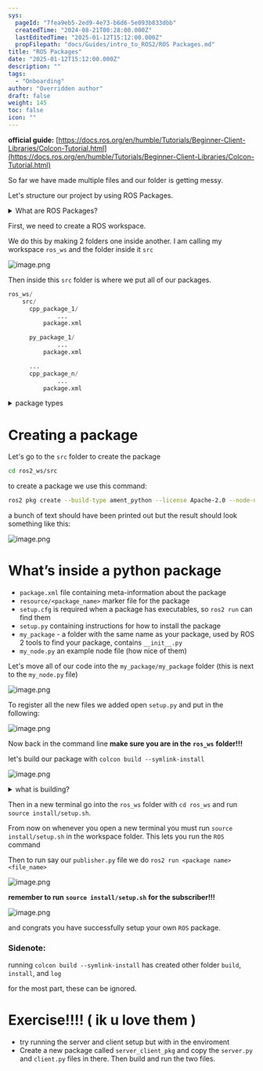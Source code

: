 ```yaml
---
sys:
  pageId: "7fea9eb5-2ed9-4e73-b6d6-5e093b833dbb"
  createdTime: "2024-08-21T00:28:00.000Z"
  lastEditedTime: "2025-01-12T15:12:00.000Z"
  propFilepath: "docs/Guides/intro_to_ROS2/ROS Packages.md"
title: "ROS Packages"
date: "2025-01-12T15:12:00.000Z"
description: ""
tags:
  - "Onboarding"
author: "Overridden author"
draft: false
weight: 145
toc: false
icon: ""
---
```


**official guide:** [https://docs.ros.org/en/humble/Tutorials/Beginner-Client-Libraries/Colcon-Tutorial.html](https://docs.ros.org/en/humble/Tutorials/Beginner-Client-Libraries/Colcon-Tutorial.html)

So far we have made multiple files and our folder is getting messy.

Let's structure our project by using ROS Packages.

<details>

<summary>What are ROS Packages?</summary>

ROS Packages are, as the name implies, packages of code that are highly sharable between ROS developers.

They consist of a folder, `package.xml` file, and source code

```python
      cpp_package_1/
		      ... imagine much code files here ..
          package.xml
```

</details>

First, we need to create a ROS workspace.

We do this by making 2 folders one inside another. I am calling my workspace `ros_ws` and the folder inside it `src`

![image.png](https://prod-files-secure.s3.us-west-2.amazonaws.com/d518164a-d88e-44d1-a4ee-3adb3bd8bce0/70706947-fd18-4537-a67b-e12946812d31/image.png?X-Amz-Algorithm=AWS4-HMAC-SHA256&X-Amz-Content-Sha256=UNSIGNED-PAYLOAD&X-Amz-Credential=ASIAZI2LB4667HG3WZME%2F20250615%2Fus-west-2%2Fs3%2Faws4_request&X-Amz-Date=20250615T190313Z&X-Amz-Expires=3600&X-Amz-Security-Token=IQoJb3JpZ2luX2VjEGMaCXVzLXdlc3QtMiJIMEYCIQDHDe8kBFe6gY7Eqc3qTjsBbreRdxJtYAA9LrOJ8RqcbgIhAIPKx0yL156R1%2BlkO3rLffLsenrHyEler4nsJ5Iv9zFBKv8DCEwQABoMNjM3NDIzMTgzODA1IgxLjlvTuKBfew6XqpMq3APt%2FXgstF36tzETkg%2FvtR%2FUHW3dulvJKfmsZAi8SZE0CM7VtEJNYoiPe2dkoRhAiacFHCyBCxtJhlRvtgZAvJqBlWLreH4%2B2%2FB0FeHOd4JwOpp1FAvue1ipu0k9S7haMZiTdoIL%2BErnK7h4lpQshrIwEwvghLz58qcPWVI92VYEjrgqBp%2BW2%2BuqKRXJ2J3EBezmy0Yr0nvx%2Fnk%2FyP%2Fd0UD05ztIhWLfqkVMDa0p5p7tQw%2F1iUT6d7wgU3Pfulr7a7kVepL4d3AJc3PX7YiCfttUshIaoqdTiuv0cPQ5YSncnFOSeBRvFd6e6PyhDXf80dIZns9laAjYmP%2BF37GfYt6tTUtDWVqCVwlxw1ugtaOKO2y8HHpzw13aq49Pk1SXOhsOYSNiKtyt42ADwZsFKSeUC9j0uri7MKtUcjJnR7A%2FiULoHEyZpCRxQXst7Xw98E3%2FuPu%2BZ39mOGMYxoahXwYIlhLW7MaRFU1msynxkyRrV3OKOnU6jrUoyuURJYKOSSwCoHpQg%2B4JN5EWXlKS%2BbDFX8lqkbPhqgMSRUZzWSbJJBXomS3cQKHS8Yn8WDZ%2BSBJq%2FwIn%2FARruEp4qMQAqqhzhsMLabIdvk9A8jC0gC0qb5jOEThshN%2BwDJOtfDDxprzCBjqkAZDyO4XhMjU3BE1krBKj5cy3J169n0YQ49d9qnPa4hCwmR0s6RGPibGDY2jI2OS1uK0SyIGHSJFxHZ3Buu%2FUYp8eWTInuM%2BaCJxbAd4g6bDP4NxQuiIc%2B9OVhVpoi2ibCI8xCw%2Fl5geUMWDpt3eFxisYRrgJpOGqQc7nwa28mw%2Fu5RDF%2BSVh8d0zNgxyd8TwqTNoWXdaJYZpa4XdArzZWT7tekya&X-Amz-Signature=7569cebe364c68d2551d84a8c54555cbed6fdbd279063618b50155cb3c1ae9ba&X-Amz-SignedHeaders=host&x-amz-checksum-mode=ENABLED&x-id=GetObject)

Then inside this `src` folder is where we put all of our packages.

```python
ros_ws/
    src/
      cpp_package_1/
		      ...
          package.xml

      py_package_1/
		      ...
          package.xml

      ...
      cpp_package_n/
		      ...
          package.xml

```

<details>

<summary>package types</summary>

packages can be either `C++` or python.

the intern file structure is different for each but for this guide we will stick to creating python packages

</details>

# Creating a package

Let's go to the `src` folder to create the package

```bash
cd ros2_ws/src
```

to create a package we use this command:

```bash
ros2 pkg create --build-type ament_python --license Apache-2.0 --node-name my_node my_package
```

a bunch of text should have been printed out but the result should look something like this:

![image.png](https://prod-files-secure.s3.us-west-2.amazonaws.com/d518164a-d88e-44d1-a4ee-3adb3bd8bce0/e6cf1e3f-8512-4a3e-b131-079f800bf3e8/image.png?X-Amz-Algorithm=AWS4-HMAC-SHA256&X-Amz-Content-Sha256=UNSIGNED-PAYLOAD&X-Amz-Credential=ASIAZI2LB4667HG3WZME%2F20250615%2Fus-west-2%2Fs3%2Faws4_request&X-Amz-Date=20250615T190313Z&X-Amz-Expires=3600&X-Amz-Security-Token=IQoJb3JpZ2luX2VjEGMaCXVzLXdlc3QtMiJIMEYCIQDHDe8kBFe6gY7Eqc3qTjsBbreRdxJtYAA9LrOJ8RqcbgIhAIPKx0yL156R1%2BlkO3rLffLsenrHyEler4nsJ5Iv9zFBKv8DCEwQABoMNjM3NDIzMTgzODA1IgxLjlvTuKBfew6XqpMq3APt%2FXgstF36tzETkg%2FvtR%2FUHW3dulvJKfmsZAi8SZE0CM7VtEJNYoiPe2dkoRhAiacFHCyBCxtJhlRvtgZAvJqBlWLreH4%2B2%2FB0FeHOd4JwOpp1FAvue1ipu0k9S7haMZiTdoIL%2BErnK7h4lpQshrIwEwvghLz58qcPWVI92VYEjrgqBp%2BW2%2BuqKRXJ2J3EBezmy0Yr0nvx%2Fnk%2FyP%2Fd0UD05ztIhWLfqkVMDa0p5p7tQw%2F1iUT6d7wgU3Pfulr7a7kVepL4d3AJc3PX7YiCfttUshIaoqdTiuv0cPQ5YSncnFOSeBRvFd6e6PyhDXf80dIZns9laAjYmP%2BF37GfYt6tTUtDWVqCVwlxw1ugtaOKO2y8HHpzw13aq49Pk1SXOhsOYSNiKtyt42ADwZsFKSeUC9j0uri7MKtUcjJnR7A%2FiULoHEyZpCRxQXst7Xw98E3%2FuPu%2BZ39mOGMYxoahXwYIlhLW7MaRFU1msynxkyRrV3OKOnU6jrUoyuURJYKOSSwCoHpQg%2B4JN5EWXlKS%2BbDFX8lqkbPhqgMSRUZzWSbJJBXomS3cQKHS8Yn8WDZ%2BSBJq%2FwIn%2FARruEp4qMQAqqhzhsMLabIdvk9A8jC0gC0qb5jOEThshN%2BwDJOtfDDxprzCBjqkAZDyO4XhMjU3BE1krBKj5cy3J169n0YQ49d9qnPa4hCwmR0s6RGPibGDY2jI2OS1uK0SyIGHSJFxHZ3Buu%2FUYp8eWTInuM%2BaCJxbAd4g6bDP4NxQuiIc%2B9OVhVpoi2ibCI8xCw%2Fl5geUMWDpt3eFxisYRrgJpOGqQc7nwa28mw%2Fu5RDF%2BSVh8d0zNgxyd8TwqTNoWXdaJYZpa4XdArzZWT7tekya&X-Amz-Signature=23cf34654e9c52505527e3bfef46469b8e1df60126f6df6c3eaf50dd426e54d9&X-Amz-SignedHeaders=host&x-amz-checksum-mode=ENABLED&x-id=GetObject)

# What’s inside a python package

- `package.xml` file containing meta-information about the package
- `resource/<package_name>` marker file for the package
- `setup.cfg` is required when a package has executables, so `ros2 run` can find them
- `setup.py` containing instructions for how to install the package
- `my_package` - a folder with the same name as your package, used by ROS 2 tools to find your package, contains `__init__.py`
- `my_node.py` an example node file (how nice of them)

Let's move all of our code into the `my_package/my_package` folder (this is next to the `my_node.py` file)

![image.png](https://prod-files-secure.s3.us-west-2.amazonaws.com/d518164a-d88e-44d1-a4ee-3adb3bd8bce0/9ce58f11-0da9-4d3e-b86d-506a9685d378/image.png?X-Amz-Algorithm=AWS4-HMAC-SHA256&X-Amz-Content-Sha256=UNSIGNED-PAYLOAD&X-Amz-Credential=ASIAZI2LB4667HG3WZME%2F20250615%2Fus-west-2%2Fs3%2Faws4_request&X-Amz-Date=20250615T190313Z&X-Amz-Expires=3600&X-Amz-Security-Token=IQoJb3JpZ2luX2VjEGMaCXVzLXdlc3QtMiJIMEYCIQDHDe8kBFe6gY7Eqc3qTjsBbreRdxJtYAA9LrOJ8RqcbgIhAIPKx0yL156R1%2BlkO3rLffLsenrHyEler4nsJ5Iv9zFBKv8DCEwQABoMNjM3NDIzMTgzODA1IgxLjlvTuKBfew6XqpMq3APt%2FXgstF36tzETkg%2FvtR%2FUHW3dulvJKfmsZAi8SZE0CM7VtEJNYoiPe2dkoRhAiacFHCyBCxtJhlRvtgZAvJqBlWLreH4%2B2%2FB0FeHOd4JwOpp1FAvue1ipu0k9S7haMZiTdoIL%2BErnK7h4lpQshrIwEwvghLz58qcPWVI92VYEjrgqBp%2BW2%2BuqKRXJ2J3EBezmy0Yr0nvx%2Fnk%2FyP%2Fd0UD05ztIhWLfqkVMDa0p5p7tQw%2F1iUT6d7wgU3Pfulr7a7kVepL4d3AJc3PX7YiCfttUshIaoqdTiuv0cPQ5YSncnFOSeBRvFd6e6PyhDXf80dIZns9laAjYmP%2BF37GfYt6tTUtDWVqCVwlxw1ugtaOKO2y8HHpzw13aq49Pk1SXOhsOYSNiKtyt42ADwZsFKSeUC9j0uri7MKtUcjJnR7A%2FiULoHEyZpCRxQXst7Xw98E3%2FuPu%2BZ39mOGMYxoahXwYIlhLW7MaRFU1msynxkyRrV3OKOnU6jrUoyuURJYKOSSwCoHpQg%2B4JN5EWXlKS%2BbDFX8lqkbPhqgMSRUZzWSbJJBXomS3cQKHS8Yn8WDZ%2BSBJq%2FwIn%2FARruEp4qMQAqqhzhsMLabIdvk9A8jC0gC0qb5jOEThshN%2BwDJOtfDDxprzCBjqkAZDyO4XhMjU3BE1krBKj5cy3J169n0YQ49d9qnPa4hCwmR0s6RGPibGDY2jI2OS1uK0SyIGHSJFxHZ3Buu%2FUYp8eWTInuM%2BaCJxbAd4g6bDP4NxQuiIc%2B9OVhVpoi2ibCI8xCw%2Fl5geUMWDpt3eFxisYRrgJpOGqQc7nwa28mw%2Fu5RDF%2BSVh8d0zNgxyd8TwqTNoWXdaJYZpa4XdArzZWT7tekya&X-Amz-Signature=e83a3f6703db8be06b0c3463fce6e4fd4384b6afd835d9d2693efe7698a64153&X-Amz-SignedHeaders=host&x-amz-checksum-mode=ENABLED&x-id=GetObject)

To register all the new files we added open `setup.py` and put in the following:

![image.png](https://prod-files-secure.s3.us-west-2.amazonaws.com/d518164a-d88e-44d1-a4ee-3adb3bd8bce0/1cd7c262-4cae-4496-9d75-c178537d24a2/image.png?X-Amz-Algorithm=AWS4-HMAC-SHA256&X-Amz-Content-Sha256=UNSIGNED-PAYLOAD&X-Amz-Credential=ASIAZI2LB4667HG3WZME%2F20250615%2Fus-west-2%2Fs3%2Faws4_request&X-Amz-Date=20250615T190313Z&X-Amz-Expires=3600&X-Amz-Security-Token=IQoJb3JpZ2luX2VjEGMaCXVzLXdlc3QtMiJIMEYCIQDHDe8kBFe6gY7Eqc3qTjsBbreRdxJtYAA9LrOJ8RqcbgIhAIPKx0yL156R1%2BlkO3rLffLsenrHyEler4nsJ5Iv9zFBKv8DCEwQABoMNjM3NDIzMTgzODA1IgxLjlvTuKBfew6XqpMq3APt%2FXgstF36tzETkg%2FvtR%2FUHW3dulvJKfmsZAi8SZE0CM7VtEJNYoiPe2dkoRhAiacFHCyBCxtJhlRvtgZAvJqBlWLreH4%2B2%2FB0FeHOd4JwOpp1FAvue1ipu0k9S7haMZiTdoIL%2BErnK7h4lpQshrIwEwvghLz58qcPWVI92VYEjrgqBp%2BW2%2BuqKRXJ2J3EBezmy0Yr0nvx%2Fnk%2FyP%2Fd0UD05ztIhWLfqkVMDa0p5p7tQw%2F1iUT6d7wgU3Pfulr7a7kVepL4d3AJc3PX7YiCfttUshIaoqdTiuv0cPQ5YSncnFOSeBRvFd6e6PyhDXf80dIZns9laAjYmP%2BF37GfYt6tTUtDWVqCVwlxw1ugtaOKO2y8HHpzw13aq49Pk1SXOhsOYSNiKtyt42ADwZsFKSeUC9j0uri7MKtUcjJnR7A%2FiULoHEyZpCRxQXst7Xw98E3%2FuPu%2BZ39mOGMYxoahXwYIlhLW7MaRFU1msynxkyRrV3OKOnU6jrUoyuURJYKOSSwCoHpQg%2B4JN5EWXlKS%2BbDFX8lqkbPhqgMSRUZzWSbJJBXomS3cQKHS8Yn8WDZ%2BSBJq%2FwIn%2FARruEp4qMQAqqhzhsMLabIdvk9A8jC0gC0qb5jOEThshN%2BwDJOtfDDxprzCBjqkAZDyO4XhMjU3BE1krBKj5cy3J169n0YQ49d9qnPa4hCwmR0s6RGPibGDY2jI2OS1uK0SyIGHSJFxHZ3Buu%2FUYp8eWTInuM%2BaCJxbAd4g6bDP4NxQuiIc%2B9OVhVpoi2ibCI8xCw%2Fl5geUMWDpt3eFxisYRrgJpOGqQc7nwa28mw%2Fu5RDF%2BSVh8d0zNgxyd8TwqTNoWXdaJYZpa4XdArzZWT7tekya&X-Amz-Signature=539668de86982cb7cac28bcf8492ad86e35d86b308d3609c501e7b4161619c91&X-Amz-SignedHeaders=host&x-amz-checksum-mode=ENABLED&x-id=GetObject)

Now back in the command line **make sure you are in the** **`ros_ws`** **folder!!!**

let's build our package with `colcon build --symlink-install`

![image.png](https://prod-files-secure.s3.us-west-2.amazonaws.com/d518164a-d88e-44d1-a4ee-3adb3bd8bce0/2f2a0d27-b173-48fd-b189-5f5c0ce65619/image.png?X-Amz-Algorithm=AWS4-HMAC-SHA256&X-Amz-Content-Sha256=UNSIGNED-PAYLOAD&X-Amz-Credential=ASIAZI2LB4667HG3WZME%2F20250615%2Fus-west-2%2Fs3%2Faws4_request&X-Amz-Date=20250615T190313Z&X-Amz-Expires=3600&X-Amz-Security-Token=IQoJb3JpZ2luX2VjEGMaCXVzLXdlc3QtMiJIMEYCIQDHDe8kBFe6gY7Eqc3qTjsBbreRdxJtYAA9LrOJ8RqcbgIhAIPKx0yL156R1%2BlkO3rLffLsenrHyEler4nsJ5Iv9zFBKv8DCEwQABoMNjM3NDIzMTgzODA1IgxLjlvTuKBfew6XqpMq3APt%2FXgstF36tzETkg%2FvtR%2FUHW3dulvJKfmsZAi8SZE0CM7VtEJNYoiPe2dkoRhAiacFHCyBCxtJhlRvtgZAvJqBlWLreH4%2B2%2FB0FeHOd4JwOpp1FAvue1ipu0k9S7haMZiTdoIL%2BErnK7h4lpQshrIwEwvghLz58qcPWVI92VYEjrgqBp%2BW2%2BuqKRXJ2J3EBezmy0Yr0nvx%2Fnk%2FyP%2Fd0UD05ztIhWLfqkVMDa0p5p7tQw%2F1iUT6d7wgU3Pfulr7a7kVepL4d3AJc3PX7YiCfttUshIaoqdTiuv0cPQ5YSncnFOSeBRvFd6e6PyhDXf80dIZns9laAjYmP%2BF37GfYt6tTUtDWVqCVwlxw1ugtaOKO2y8HHpzw13aq49Pk1SXOhsOYSNiKtyt42ADwZsFKSeUC9j0uri7MKtUcjJnR7A%2FiULoHEyZpCRxQXst7Xw98E3%2FuPu%2BZ39mOGMYxoahXwYIlhLW7MaRFU1msynxkyRrV3OKOnU6jrUoyuURJYKOSSwCoHpQg%2B4JN5EWXlKS%2BbDFX8lqkbPhqgMSRUZzWSbJJBXomS3cQKHS8Yn8WDZ%2BSBJq%2FwIn%2FARruEp4qMQAqqhzhsMLabIdvk9A8jC0gC0qb5jOEThshN%2BwDJOtfDDxprzCBjqkAZDyO4XhMjU3BE1krBKj5cy3J169n0YQ49d9qnPa4hCwmR0s6RGPibGDY2jI2OS1uK0SyIGHSJFxHZ3Buu%2FUYp8eWTInuM%2BaCJxbAd4g6bDP4NxQuiIc%2B9OVhVpoi2ibCI8xCw%2Fl5geUMWDpt3eFxisYRrgJpOGqQc7nwa28mw%2Fu5RDF%2BSVh8d0zNgxyd8TwqTNoWXdaJYZpa4XdArzZWT7tekya&X-Amz-Signature=8eb361f3dde9fb7029f81eb148bff49e28fe48fb9ac7b1dfc4097f6a6b91d77a&X-Amz-SignedHeaders=host&x-amz-checksum-mode=ENABLED&x-id=GetObject)

<details>

<summary>what is building?</summary>

if you are a CS major at Rose-Hulman you will learn the answer to this in CSSE132

but TLDR; is it combines all the code files into one program that can be run easily 

</details>

Then in a new terminal go into the `ros_ws` folder with `cd ros_ws` and run `source install/setup.sh`. 

From now on whenever you open a new terminal you must run `source install/setup.sh` in the workspace folder. This lets you run the `ROS` command

Then to run say our `publisher.py` file we do `ros2 run <package name> <file_name>`

![image.png](https://prod-files-secure.s3.us-west-2.amazonaws.com/d518164a-d88e-44d1-a4ee-3adb3bd8bce0/4f4b1219-3a44-4632-aa0a-ce3471699f59/image.png?X-Amz-Algorithm=AWS4-HMAC-SHA256&X-Amz-Content-Sha256=UNSIGNED-PAYLOAD&X-Amz-Credential=ASIAZI2LB4667HG3WZME%2F20250615%2Fus-west-2%2Fs3%2Faws4_request&X-Amz-Date=20250615T190313Z&X-Amz-Expires=3600&X-Amz-Security-Token=IQoJb3JpZ2luX2VjEGMaCXVzLXdlc3QtMiJIMEYCIQDHDe8kBFe6gY7Eqc3qTjsBbreRdxJtYAA9LrOJ8RqcbgIhAIPKx0yL156R1%2BlkO3rLffLsenrHyEler4nsJ5Iv9zFBKv8DCEwQABoMNjM3NDIzMTgzODA1IgxLjlvTuKBfew6XqpMq3APt%2FXgstF36tzETkg%2FvtR%2FUHW3dulvJKfmsZAi8SZE0CM7VtEJNYoiPe2dkoRhAiacFHCyBCxtJhlRvtgZAvJqBlWLreH4%2B2%2FB0FeHOd4JwOpp1FAvue1ipu0k9S7haMZiTdoIL%2BErnK7h4lpQshrIwEwvghLz58qcPWVI92VYEjrgqBp%2BW2%2BuqKRXJ2J3EBezmy0Yr0nvx%2Fnk%2FyP%2Fd0UD05ztIhWLfqkVMDa0p5p7tQw%2F1iUT6d7wgU3Pfulr7a7kVepL4d3AJc3PX7YiCfttUshIaoqdTiuv0cPQ5YSncnFOSeBRvFd6e6PyhDXf80dIZns9laAjYmP%2BF37GfYt6tTUtDWVqCVwlxw1ugtaOKO2y8HHpzw13aq49Pk1SXOhsOYSNiKtyt42ADwZsFKSeUC9j0uri7MKtUcjJnR7A%2FiULoHEyZpCRxQXst7Xw98E3%2FuPu%2BZ39mOGMYxoahXwYIlhLW7MaRFU1msynxkyRrV3OKOnU6jrUoyuURJYKOSSwCoHpQg%2B4JN5EWXlKS%2BbDFX8lqkbPhqgMSRUZzWSbJJBXomS3cQKHS8Yn8WDZ%2BSBJq%2FwIn%2FARruEp4qMQAqqhzhsMLabIdvk9A8jC0gC0qb5jOEThshN%2BwDJOtfDDxprzCBjqkAZDyO4XhMjU3BE1krBKj5cy3J169n0YQ49d9qnPa4hCwmR0s6RGPibGDY2jI2OS1uK0SyIGHSJFxHZ3Buu%2FUYp8eWTInuM%2BaCJxbAd4g6bDP4NxQuiIc%2B9OVhVpoi2ibCI8xCw%2Fl5geUMWDpt3eFxisYRrgJpOGqQc7nwa28mw%2Fu5RDF%2BSVh8d0zNgxyd8TwqTNoWXdaJYZpa4XdArzZWT7tekya&X-Amz-Signature=8870bbdc7ba51de22535526bf72b4dc94f49370f47ddc41589d38a7cacbe5bec&X-Amz-SignedHeaders=host&x-amz-checksum-mode=ENABLED&x-id=GetObject)

**remember to run** **`source install/setup.sh`** **for the subscriber!!!**

![image.png](https://prod-files-secure.s3.us-west-2.amazonaws.com/d518164a-d88e-44d1-a4ee-3adb3bd8bce0/02121119-dad4-49ec-8356-c956108b4243/image.png?X-Amz-Algorithm=AWS4-HMAC-SHA256&X-Amz-Content-Sha256=UNSIGNED-PAYLOAD&X-Amz-Credential=ASIAZI2LB4667HG3WZME%2F20250615%2Fus-west-2%2Fs3%2Faws4_request&X-Amz-Date=20250615T190313Z&X-Amz-Expires=3600&X-Amz-Security-Token=IQoJb3JpZ2luX2VjEGMaCXVzLXdlc3QtMiJIMEYCIQDHDe8kBFe6gY7Eqc3qTjsBbreRdxJtYAA9LrOJ8RqcbgIhAIPKx0yL156R1%2BlkO3rLffLsenrHyEler4nsJ5Iv9zFBKv8DCEwQABoMNjM3NDIzMTgzODA1IgxLjlvTuKBfew6XqpMq3APt%2FXgstF36tzETkg%2FvtR%2FUHW3dulvJKfmsZAi8SZE0CM7VtEJNYoiPe2dkoRhAiacFHCyBCxtJhlRvtgZAvJqBlWLreH4%2B2%2FB0FeHOd4JwOpp1FAvue1ipu0k9S7haMZiTdoIL%2BErnK7h4lpQshrIwEwvghLz58qcPWVI92VYEjrgqBp%2BW2%2BuqKRXJ2J3EBezmy0Yr0nvx%2Fnk%2FyP%2Fd0UD05ztIhWLfqkVMDa0p5p7tQw%2F1iUT6d7wgU3Pfulr7a7kVepL4d3AJc3PX7YiCfttUshIaoqdTiuv0cPQ5YSncnFOSeBRvFd6e6PyhDXf80dIZns9laAjYmP%2BF37GfYt6tTUtDWVqCVwlxw1ugtaOKO2y8HHpzw13aq49Pk1SXOhsOYSNiKtyt42ADwZsFKSeUC9j0uri7MKtUcjJnR7A%2FiULoHEyZpCRxQXst7Xw98E3%2FuPu%2BZ39mOGMYxoahXwYIlhLW7MaRFU1msynxkyRrV3OKOnU6jrUoyuURJYKOSSwCoHpQg%2B4JN5EWXlKS%2BbDFX8lqkbPhqgMSRUZzWSbJJBXomS3cQKHS8Yn8WDZ%2BSBJq%2FwIn%2FARruEp4qMQAqqhzhsMLabIdvk9A8jC0gC0qb5jOEThshN%2BwDJOtfDDxprzCBjqkAZDyO4XhMjU3BE1krBKj5cy3J169n0YQ49d9qnPa4hCwmR0s6RGPibGDY2jI2OS1uK0SyIGHSJFxHZ3Buu%2FUYp8eWTInuM%2BaCJxbAd4g6bDP4NxQuiIc%2B9OVhVpoi2ibCI8xCw%2Fl5geUMWDpt3eFxisYRrgJpOGqQc7nwa28mw%2Fu5RDF%2BSVh8d0zNgxyd8TwqTNoWXdaJYZpa4XdArzZWT7tekya&X-Amz-Signature=62667b163c66fe867a18a773065db135bada60e4cfc86007ed61a40fc4347d58&X-Amz-SignedHeaders=host&x-amz-checksum-mode=ENABLED&x-id=GetObject)

and congrats you have successfully setup your own `ROS` package.

### Sidenote:

running `colcon build --symlink-install` has created other folder `build`, `install`, and `log`

for the most part, these can be ignored.

# Exercise!!!! ( ik u love them )

- try running the server and client setup but with in the enviroment
- Create a new package called `server_client_pkg` and copy the `server.py` and `client.py` files in there. Then build and run the two files.
